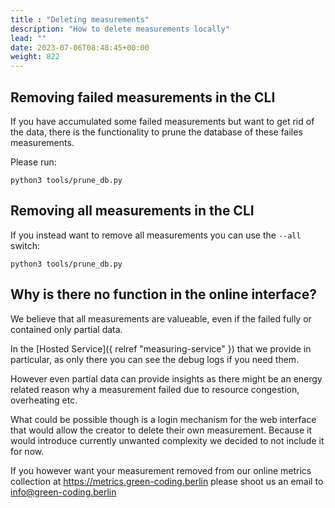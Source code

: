 ```yaml
---
title : "Deleting measurements"
description: "How to delete measurements locally"
lead: ""
date: 2023-07-06T08:48:45+00:00
weight: 822
---
```


## Removing failed measurements in the CLI

If you have accumulated some failed measurements but want to get rid of the data, there is the functionality
to prune the database of these failes measurements.

Please run:

```
python3 tools/prune_db.py
```

## Removing all measurements in the CLI

If you instead want to remove all measurements you can use the `--all` switch:

```
python3 tools/prune_db.py
```

## Why is there no function in the online interface?

We believe that all measurements are valueable, even if the failed fully or contained only partial data.

In the [Hosted Service]({ relref "measuring-service" }) that we provide in particular, as only there you can see
the debug logs if you need them.

However even partial data can provide insights as there might be an energy related reason why a measurement failed
due to resource congestion, overheating etc.

What could be possible though is a login mechanism for the web interface that would allow the creator to delete their
own measurement. Because it would introduce currently unwanted complexity we decided to not include it for now.

If you however want your measurement removed from our online metrics collection at https://metrics.green-coding.berlin 
please shoot us an email to info@green-coding.berlin